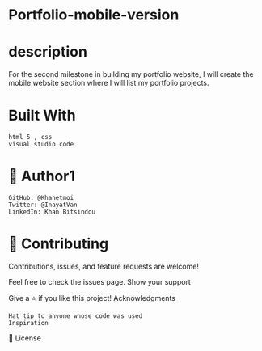 # Portfolio-mobile-version

# description
For the second milestone in building my portfolio website, I will create the mobile website section where I will list my portfolio projects.


# Built With

    html 5 , css
    visual studio code
    
    
# 👤 Author1

    GitHub: @Khanetmoi
    Twitter: @InayatVan
    LinkedIn: Khan Bitsindou



# 🤝 Contributing

Contributions, issues, and feature requests are welcome!

Feel free to check the issues page.
Show your support

Give a ⭐️ if you like this project!
Acknowledgments

    Hat tip to anyone whose code was used
    Inspiration
   

📝 License

